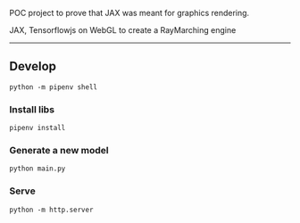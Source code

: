 POC project to prove that JAX was meant for graphics rendering.

JAX, Tensorflowjs on WebGL to create a RayMarching engine


----

## Develop

    python -m pipenv shell

### Install libs

    pipenv install

### Generate a new model

    python main.py

### Serve

    python -m http.server
